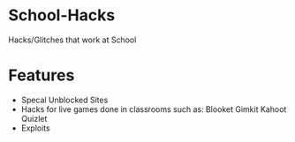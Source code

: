 # School-Hacks
Hacks/Glitches that work at School 

# Features
- Specal Unblocked Sites
- Hacks for live games done in classrooms such as:
Blooket
Gimkit
Kahoot
Quizlet
- Exploits
